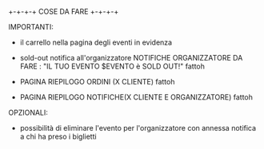 +-+-+-+ COSE DA FARE +-+-+-+

IMPORTANTI:
- il carrello nella pagina degli eventi in evidenza

-  sold-out notifica all'organizzatore
   NOTIFICHE ORGANIZZATORE DA FARE :
   "IL TUO EVENTO $EVENTO è SOLD OUT!" fattoh

- PAGINA RIEPILOGO ORDINI (X CLIENTE) fattoh

- PAGINA RIEPILOGO NOTIFICHE(X CLIENTE E ORGANIZZATORE) fattoh


OPZIONALI:
- possibilità di eliminare l'evento per l'organizzatore con annessa notifica a chi ha preso i biglietti
